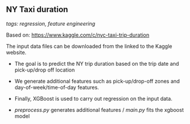 ## NY Taxi duration

_tags: regression, feature engineering_

Based on: https://www.kaggle.com/c/nyc-taxi-trip-duration

The input data files can be downloaded from the linked to the Kaggle website. 

- The goal is to predict the NY trip duration based on the trip date and pick-up/drop off location

- We generate additional features such as pick-up/drop-off zones and day-of-week/time-of-day features.

- Finally, XGBoost is used to carry out regression on the input data.

- *preprocess.py* generates additional features / *main.py* fits the xgboost model
